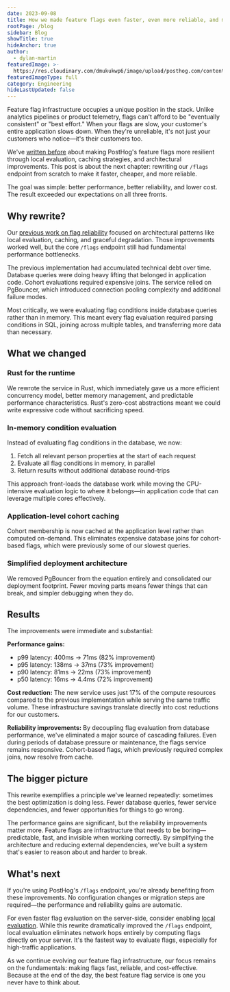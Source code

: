 ```yaml
---
date: 2023-09-08
title: How we made feature flags even faster, even more reliable, and much cheaper
rootPage: /blog
sidebar: Blog
showTitle: true
hideAnchor: true
author:
  - dylan-martin
featuredImage: >-
  https://res.cloudinary.com/dmukukwp6/image/upload/posthog.com/contents/images/blog/posthog-engineering-blog.png
featuredImageType: full
category: Engineering
hideLastUpdated: false
---
```


Feature flag infrastructure occupies a unique position in the stack. Unlike analytics pipelines or product telemetry, flags can't afford to be "eventually consistent" or "best effort." When your flags are slow, your customer's entire application slows down. When they're unreliable, it's not just your customers who notice—it's their customers too.

We've [written before](/blog/how-we-improved-feature-flags-resiliency) about making PostHog's feature flags more resilient through local evaluation, caching strategies, and architectural improvements. This post is about the next chapter: rewriting our `/flags` endpoint from scratch to make it faster, cheaper, and more reliable.

The goal was simple: better performance, better reliability, and lower cost. The result exceeded our expectations on all three fronts.

## Why rewrite?

Our [previous work on flag reliability](/blog/how-we-improved-feature-flags-resiliency) focused on architectural patterns like local evaluation, caching, and graceful degradation. Those improvements worked well, but the core `/flags` endpoint still had fundamental performance bottlenecks.

The previous implementation had accumulated technical debt over time. Database queries were doing heavy lifting that belonged in application code. Cohort evaluations required expensive joins. The service relied on PgBouncer, which introduced connection pooling complexity and additional failure modes.

Most critically, we were evaluating flag conditions inside database queries rather than in memory. This meant every flag evaluation required parsing conditions in SQL, joining across multiple tables, and transferring more data than necessary.

## What we changed

### Rust for the runtime

We rewrote the service in Rust, which immediately gave us a more efficient concurrency model, better memory management, and predictable performance characteristics. Rust's zero-cost abstractions meant we could write expressive code without sacrificing speed.

### In-memory condition evaluation

Instead of evaluating flag conditions in the database, we now:

1. Fetch all relevant person properties at the start of each request
2. Evaluate all flag conditions in memory, in parallel
3. Return results without additional database round-trips

This approach front-loads the database work while moving the CPU-intensive evaluation logic to where it belongs—in application code that can leverage multiple cores effectively.

### Application-level cohort caching

Cohort membership is now cached at the application level rather than computed on-demand. This eliminates expensive database joins for cohort-based flags, which were previously some of our slowest queries.

### Simplified deployment architecture

We removed PgBouncer from the equation entirely and consolidated our deployment footprint. Fewer moving parts means fewer things that can break, and simpler debugging when they do.

## Results

The improvements were immediate and substantial:

**Performance gains:**

- p99 latency: 400ms → 71ms (82% improvement)
- p95 latency: 138ms → 37ms (73% improvement)  
- p90 latency: 81ms → 22ms (73% improvement)
- p50 latency: 16ms → 4.4ms (72% improvement)

**Cost reduction:**
The new service uses just 17% of the compute resources compared to the previous implementation while serving the same traffic volume. These infrastructure savings translate directly into cost reductions for our customers.

**Reliability improvements:**
By decoupling flag evaluation from database performance, we've eliminated a major source of cascading failures. Even during periods of database pressure or maintenance, the flags service remains responsive. Cohort-based flags, which previously required complex joins, now resolve from cache.

## The bigger picture

This rewrite exemplifies a principle we've learned repeatedly: sometimes the best optimization is doing less. Fewer database queries, fewer service dependencies, and fewer opportunities for things to go wrong.

The performance gains are significant, but the reliability improvements matter more. Feature flags are infrastructure that needs to be boring—predictable, fast, and invisible when working correctly. By simplifying the architecture and reducing external dependencies, we've built a system that's easier to reason about and harder to break.

## What's next

If you're using PostHog's `/flags` endpoint, you're already benefiting from these improvements. No configuration changes or migration steps are required—the performance and reliability gains are automatic.

For even faster flag evaluation on the server-side, consider enabling [local evaluation](/docs/feature-flags/local-evaluation). While this rewrite dramatically improved the `/flags` endpoint, local evaluation eliminates network hops entirely by computing flags directly on your server. It's the fastest way to evaluate flags, especially for high-traffic applications.

As we continue evolving our feature flag infrastructure, our focus remains on the fundamentals: making flags fast, reliable, and cost-effective. Because at the end of the day, the best feature flag service is one you never have to think about.
